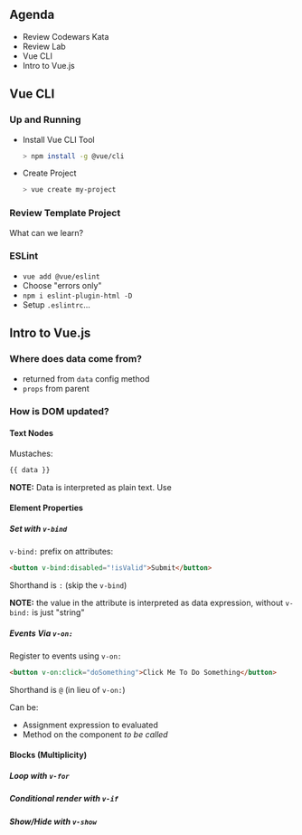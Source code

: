 
## Agenda

* Review Codewars Kata
* Review Lab
* Vue CLI
* Intro to Vue.js

## Vue CLI

### Up and Running

* Install Vue CLI Tool
    ```sh
    > npm install -g @vue/cli
    ```
* Create Project
    ```sh
    > vue create my-project
    ```

### Review Template Project

What can we learn?

### ESLint

* `vue add @vue/eslint`
* Choose "errors only"
* `npm i eslint-plugin-html -D`
* Setup `.eslintrc`...

## Intro to Vue.js

### Where does data come from?

* returned from `data` config method
* `props` from parent

### How is DOM updated?

#### Text Nodes

Mustaches:

```html
{{ data }}
```

**NOTE:** Data is interpreted as plain text. Use  

#### Element Properties

##### Set with `v-bind`

`v-bind:` prefix on attributes:

```html
<button v-bind:disabled="!isValid">Submit</button>
```

Shorthand is `:` (skip the `v-bind`)

**NOTE:** the value in the attribute is interpreted as data expression, without `v-bind:` is just "string"

##### Events Via `v-on:`

Register to events using `v-on:`

```html
<button v-on:click="doSomething">Click Me To Do Something</button>
```

Shorthand is `@` (in lieu of `v-on:`)

Can be:

* Assignment expression to evaluated
* Method on the component _to be called_

#### Blocks (Multiplicity)


##### Loop with `v-for`

##### Conditional render with `v-if`

##### Show/Hide with `v-show`
